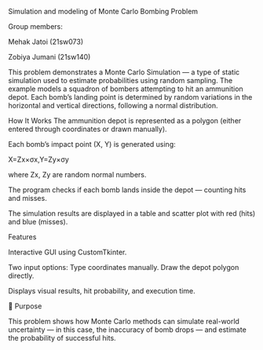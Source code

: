 Simulation and modeling of Monte Carlo Bombing Problem


Group members:

Mehak Jatoi (21sw073)

Zobiya Jumani (21sw140)

This problem demonstrates a Monte Carlo Simulation — a type of static simulation used to estimate probabilities using random sampling. The example models a squadron of bombers attempting to hit an ammunition depot. Each bomb’s landing point is determined by random variations in the horizontal and vertical directions, following a normal distribution.

How It Works The ammunition depot is represented as a polygon (either entered through coordinates or drawn manually).

Each bomb’s impact point (X, Y) is generated using:

X=Zx​×σx​,Y=Zy​×σy​​

where Zx, Zy are random normal numbers.

The program checks if each bomb lands inside the depot — counting hits and misses.

The simulation results are displayed in a table and scatter plot with red (hits) and blue (misses).

Features

Interactive GUI using CustomTkinter.

Two input options:
Type coordinates manually.
Draw the depot polygon directly.

Displays visual results, hit probability, and execution time.



🧠 Purpose

This problem shows how Monte Carlo methods can simulate real-world uncertainty — in this case, the inaccuracy of bomb drops — and estimate the probability of successful hits.
